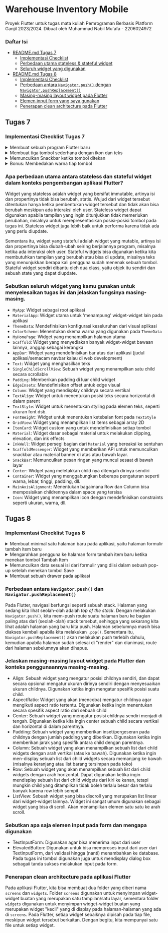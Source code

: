 # Warehouse Inventory Mobile

Proyek Flutter untuk tugas mata kuliah Pemrograman Berbasis Platform Ganjil 2023/2024. Dibuat oleh Muhammad Nabil Mu'afa - 2206024972

### Daftar Isi

- [README.md Tugas 7](#tugas-7)
  - [Implementasi Checklist](#implementasi-checklist-tugas-7)
  - [Perbedaan utama stateless & stateful widget](#apa-perbedaan-utama-antara-stateless-dan-stateful-widget-dalam-konteks-pengembangan-aplikasi-flutter)
  - [Seluruh widget yang digunakan](#sebutkan-seluruh-widget-yang-kamu-gunakan-untuk-menyelesaikan-tugas-ini-dan-jelaskan-fungsinya-masing-masing)
- [README.md Tugas 8](#tugas-8)
  - [Implementasi Checklist](#implementasi-checklist-tugas-8)
  - [Perbedaan antara `Navigator.push()` dengan `Navigator.pushReplacement()`](#perbedaan-antara-navigatorpush-dan-navigatorpushreplacement)
  - [Masing-masing layout widget pada Flutter](#jelaskan-masing-masing-layout-widget-pada-flutter-dan-konteks-penggunaannya-masing-masing)
  - [Elemen input form yang saya gunakan](#sebutkan-apa-saja-elemen-input-pada-form-dan-mengapa-digunakan)
  - [Penerapan clean architecture pada Flutter](#penerapan-clean-architecture-pada-aplikasi-flutter)

## Tugas 7

### Implementasi Checklist Tugas 7

<details>
<summary>Membuat sebuah program Flutter baru</summary>

Saya menjalankan command:

```
flutter create warehouse_inventory_mobile
```

Kemudian beberapa bagian dari `main.dart` dipindahkan ke file baru `menu.dart`, yaitu bagian

```dart
class myHomePage ... {
...
}
```

Tidak seperti tutorial, `class _MyHomePageState ... {}` langsung saya hapus karena myHomePage akan diubah menjadi stateless widget. Kemudian, saya mengubah judul `MyApp` menjadi "Warehouse Inventory" dan aksen warnanya menjadi light blue dengan shade 400 (`Colors.lightBlue.shade400`), serta menghapus judul pada pemanggilan constructor `MyHomePage()`.

Pada `menu.dart`, myHomePage saya ubah menjadi stateless widget:

```dart
class MyHomePage extends StatelessWidget {
    MyHomePage({Key? key}) : super(key: key);

    @override
    Widget build(BuildContext context){
        return Scaffold();
    }
}
```

</details>
<details>
<summary>Membuat tiga tombol sederhana dengan ikon dan teks</summary>

Pertama saya define sebuah class untuk menyimpan informasi (teks, icon, warna) setiap tombol:

```dart
class WarehouseItem {
  final String name;
  final IconData icon;
  final Color color;

  WarehouseItem(this.name, this.icon, this.color);
}
```

Setelah itu, saya definisikan setiap tombol (icon, teks, dan warnanya):

```dart
final List<WarehouseItem> items = [
    WarehouseItem("Lihat Item", Icons.format_list_bulleted_rounded, Colors.lightBlue),
    WarehouseItem("Tambah Item", Icons.format_list_bulleted_add, Colors.indigo),
    WarehouseItem("Logout", Icons.logout_rounded, Colors.pink.shade300),
  ];
```

Kemudian saya buat ketiga tombol tersebut pada widget build di MyHomePage:

```dart
@override
Widget build(BuildContext context){
    return Scaffold(
        appBar: AppBar(
            title: const Text("Warehouse Inventory"),
        ),
        body: SingleChildScrollView(
            child: Padding(
                padding: const EdgeInsets.all(10.0),
                child: Column(
                    children: <Widget>[
                        const Padding(
                            padding: EdgeInsets.only(top: 10.0, bottom: 10.0),
                            child: Text(
                                "Warehouse Inventory",
                                textAlign: TextAlign.center,
                                style: TextStyle(
                                    fontSize: 30,
                                    fontWeight: FontWeight.bold,
                                ),
                            ),
                        ),
                        GridView.count(
                            primary: true,
                            // padding
                            padding: const EdgeInsets.all(20),
                            // gap
                            crossAxisSpacing: 10,
                            mainAxisSpacing: 10,
                            // count
                            crossAxisCount: 3,
                            shrinkWrap: true,
                            children: items.map((WarehouseItem item) {
                                return ItemCard(item);
                            }).toList(),
                        ),
                    ],
                ),
            ),
        ),
    );
}
```

Bagian yang mendefinisikan tombol ada di `GridView.count()`, dimana pada method itu didefinisikan suatu grid dengan jumlah 3 elemen (`crossAxisCount: 3`), dengan masing-masing gap horizontal dan vertikal 10. Setiap elemen tombol didefinisikan pada `children` dari `GridView`. Dalam kasus kode ini, children nya adalah pemetaan dari list `items` yang sudah didefinisikan, dimana dari setiap item pada list tersebut akan dimasukkan ke fungsi constructor widget `ItemCard()` dan diubah ke list dengan `.toList()`.

`ItemCard` sendiri saya definisikan sebagai widget yang mendefinisikan 'isi' setiap tombol. Class inilah yang 'mengekstrak' icon, teks, dan warna yang sudah didefinisikan pada list `item`.

```dart
class ItemCard extends StatelessWidget{
    final WarehouseItem item;

    const ItemCard(this.item, {super.key});

    @override
    Widget build(BuildContext context){
        return Material(
            color: item.color,
            child: InkWell(
                onTap: () {
                    ScaffoldMessenger.of(context)
                    ..hideCurrentSnackBar()
                    ..showSnackBar(SnackBar(
                        content: Text("Kamu telah menekan tombol ${item.name}")));
                },
                child: Container(
                    padding: const EdgeInsets.all(8),
                    child: Center(
                        child: Column(
                            mainAxisAlignment: MainAxisAlignment.center,
                            children: [
                                Icon(
                                    item.icon,
                                    color: Colors.white,
                                    size: 30.0
                                ),
                                const Padding(padding: EdgeInsets.all(3)),
                                Text(
                                    item.name,
                                    textAlign: TextAlign.center,
                                    style: const TextStyle(color: Colors.white),
                                ),
                            ],
                        ),
                    ),
                ),
            ),
        );
    }
}
```

Dapat dilihat bahwa constructor menerima argumen berupa sebuah `WarehouseItem`. Warna dari widget ini diambil dari `WarehouseItem` tersebut yaitu `item.color`. Icon diambil dari `item.icon`, dan nama tombol diambil dari `item.name`

Setelah menjalankan `flutter run`, tombol-tombol sudah bisa dilihat.

![Screenshot tampilan](https://media.discordapp.net/attachments/1133956580728127550/1171626269155274752/image.png?ex=655d5cfe&is=654ae7fe&hm=c7b7fb762ec00cc658f4931cb5596a95c29ed94d2508c236e26aa6487a17c2cd&=&width=282&height=579)

</details>
<details>
<summary>Memunculkan Snackbar ketika tombol ditekan</summary>

Fungsionalitas ini didefinisikan pada widget `ItemCard` yang mendefinisikan tiap tombol. Pada child `Material` yang direturn dari fungsi build widget, didefinisikan properti `onTap` yang akan memunculkan snackbar apabila tombol ditekan:

```dart
return Material(
    color: item.color,
    child: InkWell(
        onTap: () {
            ScaffoldMessenger.of(context)
            ..hideCurrentSnackBar()
            ..showSnackBar(SnackBar(
                content: Text("Kamu telah menekan tombol ${item.name}")));
        },
        ...
    )
)
```

Teks dari snackbar yang dimunculkan juga disesuaikan dengan nama item yang sedang diakses. Apabila tombol ditekan, tampilannya akan seperti ini:
![Tampilan snackbar apabila tombol ditekan](https://media.discordapp.net/attachments/1133956580728127550/1171628949055471658/image.png?ex=655d5f7d&is=654aea7d&hm=210a80961153cf487b1fa7d0cd6ea4875a11e2c2251c2c9fb6056a9c074b2222&=&width=282&height=579)

</details>
<details>
<summary>Bonus: Membedakan warna tiap tombol</summary>

Untuk melakukan hal ini, saya menambahkan properti warna pada class `WarehouseItem`, sehingga ketika tombol dibentuk, warnanya tidak statik melainkan bisa disesuaikan dengan warna yang digunakan ketika constructor pembentuk setiap tombol dipanggil.

```dart
class WarehouseItem {
  final String name;
  final IconData icon;
  final Color color; // bagian ini

  WarehouseItem(this.name, this.icon, this.color);
}
...
final List<WarehouseItem> items = [
    WarehouseItem("Lihat Item", Icons.format_list_bulleted_rounded, Colors.lightBlue),
    WarehouseItem("Tambah Item", Icons.format_list_bulleted_add, Colors.indigo),
    WarehouseItem("Logout", Icons.logout_rounded, Colors.pink.shade300),
];
...
class ItemCard extends StatelessWidget{
    final WarehouseItem item;

    const ItemCard(this.item, {super.key});

    @override
    Widget build(BuildContext context){
        return Material(
            color: item.color,  // bagian ini
            child: InkWell(
                ...
            )
        )
    }
}
```

</details>

### Apa perbedaan utama antara stateless dan stateful widget dalam konteks pengembangan aplikasi Flutter?

Widget yang stateless adalah widget yang bersifat immutable, artinya isi dan propertinya tidak bisa berubah, statis. Wujud dari widget tersebut ditentukan hanya ketika pembentukan widget tersebut dan tidak akan bisa berubah meskipun ada interaksi oleh user. Stateless widget dapat digunakan apabila tampilan yang ingin ditunjukkan tidak memerlukan perubahan, misalnya untuk merepresentasikan posisi-posisi tombol pada tugas ini. Stateless widget juga lebih baik untuk performa karena tidak ada yang perlu diupdate.

Sementara itu, widget yang stateful adalah widget yang mutable, artinya isi dan propertinya bisa diubah-ubah seiring berjalannya program, misalnya ketika ada interaksi oleh user. Stateful widgets bisa digunakan ketika kita membutuhkan tampilan yang berubah atau bisa di update, misalnya teks yang menunjukkan berapa kali pengguna sudah menenak sebuah tombol. Stateful widget sendiri dibantu oleh dua class, yaitu objek itu sendiri dan sebuah state yang dapat diupdate.

### Sebutkan seluruh widget yang kamu gunakan untuk menyelesaikan tugas ini dan jelaskan fungsinya masing-masing.

- `MyApp`: Widget sebagai root aplikasi
- `MaterialApp`: Widget utama untuk 'menampung' widget-widget lain pada aplikasi
- `ThemeData`: Mendefinisikan konfigurasi keseluruhan dari visual aplikasi
- `ColorScheme`: Menentukan skema warna yang digunakan pada `ThemeData`
- `MyHomePage`: Widget yang menampilkan halaman utama
- `Scaffold`: Widget yang menyediakan banyak widget-widget bawaan lainnya, anggap sebagai kerangka
- `AppBar`: Widget yang mendefinisikan bar atas dari aplikasi (judul aplikasi/semacam navbar kalau di web development)
- `Text`: Widget yang menghasilkan teks
- `SingleChildScrollView`: Sebuah widget yang menampilkan satu child secara scrollable
- `Padding`: Memberikan padding di luar child widget
- `EdgeInsets`: Mendefinisikan offset untuk edge visual
- `Column`: Widget yang mendisplay childnya secara vertikal
- `TextAlign`: Widget untuk menentukan posisi teks secara horizontal di dalam parent
- `TextStyle`: Widget untuk menentukan styling pada elemen teks, seperti ukuran font dsb.
- `FontWeight`: Widget untuk menentukan ketebalan font pada `TextStyle`
- `GridView`: Widget yang menampilkan list items sebagai array 2D
- `ItemCard`: Widget custom yang untuk mendefinisikan setiap tombol
- `Material`: Widget dasar sebagai material untuk melakukan clipping, elevation, dan ink effects
- `InkWell`: Widget persegi bagian dari `Material` yang bereaksi ke sentuhan
- `ScaffoldMessenger`: Widget yang memberikan API untuk memunculkan snackbar atau material banner di atas atau bawah layar.
- `SnackBar`: Memunculkan pesan ringan yang muncul sesaat di bawah layar
- `Center`: Widget yang meletakkan child nya ditengah dirinya sendiri
- `Container`: Widget yang menggabungkan beberapa pengaturan seperti warna, lebar, tinggi, padding, dll.
- `MainAxisAlignment`: Menentukan bagaimana Row dan Column bisa memposisikan childrennya dalam space yang tersisa
- `Icon`: Widget yang menampilkan icon dengan mendefinisikan constraints seperti ukuran, warna, dll.

## Tugas 8

### Implementasi Checklist Tugas 8

<details>
<summary>Membuat minimal satu halaman baru pada aplikasi, yaitu halaman formulir tambah item baru</summary>

Untuk halaman form item, saya menggunakan StatefulWidget, karena terdapat sebuah state yaitu isi dari setiap field pada form yang akan terus berubah sesuai interaksi pengguna.

```dart
class ItemFormPage extends StatefulWidget {
  const ItemFormPage({super.key});

  @override
  State<ItemFormPage> createState() => _ItemFormPageState();
}

class _ItemFormPageState extends State<ItemFormPage> {
  final _formKey = GlobalKey<FormState>();
  String _name = "";
  int _amount = 0;
  String _description = "";

  @override
  Widget build(BuildContext context) {
    return Scaffold(
      appBar: AppBar(
        title: const Center(
          child: Text('Add Item Form'),
        ),
        backgroundColor: Colors.lightBlue.shade400,
        foregroundColor: Colors.white,
      ),
      ...
```

Di sini saya sudah membuat 3 variabel (`_name`, `_amount`, `description`) sebagai state untuk masing masing elemen input `name`, `amount`, dan `description`. Pada widget build, saya mendefinisikan `TextForm` untuk masing-masing input field:

**Name**

```dart
Padding(
    padding: const EdgeInsets.all(8.0),
    child: TextFormField(
        decoration: InputDecoration(
        hintText: "Item Name",
        labelText: "Item Name",
        border: OutlineInputBorder(
            borderRadius: BorderRadius.circular(5.0)),
        ),
        onChanged: (String? value) {
        setState(() {
            _name = value!;
        });
        },
        validator: (String? value) {
        if (value == null || value.isEmpty) {
            return "Name can't be empty!";
        }
        return null;
        })),
```

**Amount**

```dart
Padding(
    padding: const EdgeInsets.all(8.0),
    child: TextFormField(
        decoration: InputDecoration(
        hintText: "Amount",
        labelText: "Amount",
        border: OutlineInputBorder(
            borderRadius: BorderRadius.circular(5.0)),
        ),
        onChanged: (String? value) {
        setState(() {
            _amount = int.parse(value!);
        });
        },
        validator: (String? value) {
        if (value == null || value.isEmpty) {
            return "Amount can't be empty!";
        }
        if (int.tryParse(value) == null) {
            return "Amount has to be an integer!";
        }
        return null;
        })),
```

**Description**

```dart
Padding(
    padding: const EdgeInsets.all(8.0),
    child: TextFormField(
        decoration: InputDecoration(
        hintText: "Description",
        labelText: "Description",
        border: OutlineInputBorder(
            borderRadius: BorderRadius.circular(5.0)),
        ),
        onChanged: (String? value) {
        setState(() {
            _description = value!;
        });
        },
        validator: (String? value) {
        if (value == null || value.isEmpty) {
            return "Description can't be empty!";
        }
        return null;
        })),
```

Ketiga elemen input tersebut sudah mempunyai validasi input kosong dan kesesuaian tipe data pada bagian `validator:`. Ketiga elemen tersebut diletakkan di dalam widget Form dengan "dibungkus" oleh sebuah Column di dalam SingleChildScrollView:

```dart
class _ItemFormPageState extends State<ItemFormPage> {
    final _formKey = GlobalKey<FormState>();
    String _name = "";
    int _amount = 0;
    String _description = "";

    @override
    Widget build(BuildContext context) {
        return Scaffold(
        appBar: AppBar(
            title: const Center(
            child: Text('Add Item Form'),
            ),
            backgroundColor: Colors.lightBlue.shade400,
            foregroundColor: Colors.white,
        ),
        body: Form(
            key: _formKey,
            child: SingleChildScrollView(
                child: Column(
                crossAxisAlignment: CrossAxisAlignment.start,
                children: [
                    // ketiga elemen tadi
```

Pada bagian akhir dari childrennya `Column`. saya juga menambahkan tombol `Save` untuk menyimpan item yang telah dituliskan ke form:

```dart
...
body: Form(
  key: _formKey,
  child: SingleChildScrollView(
    child: Column(
      crossAxisAlignment: CrossAxisAlignment.start,
      children: [
        ...
        Align(
          alignment: Alignment.bottomCenter,
          child: Padding(
            padding: const EdgeInsets.all(8.0),
            child: ElevatedButton(          // ini tombolnya
              style: ButtonStyle(
                backgroundColor: MaterialStateProperty.all(
                  Colors.lightBlue.shade400),
              ),
              onPressed: () {
                if (_formKey.currentState!.validate()) {
                showDialog(
                  context: context,
                  builder: (context) {
                    return AlertDialog(
                      title: const Text("Your item is saved"),
                      content: SingleChildScrollView(
                        child: Column(
                      crossAxisAlignment:
                        CrossAxisAlignment.start,
                      children: [
                        Text("Item name: $_name"),
                        Text("Amount: $_amount"),
                        Text("Description: $_description")
                      ],
                      )),
                      actions: [
                      TextButton(
                        child: const Text("OK"),
                        onPressed: () {
                        Navigator.pop(context);
                        },
                      )
                      ]);
                  });
                _formKey.currentState!.reset();
                }
              },
              child: const Text(
                "Save",                     // ini tulisan save nya
                style: TextStyle(color: Colors.white),
              )
            )
          )
        )
      ]
    )
  )
)
```

</details>
<details>
<summary>Mengarahkan pengguna ke halaman form tambah item baru ketika menekan tombol Tambah Item</summary>

Sebelum melakukan bagian ini, saya sudah memindahkan kode widget card pada halaman utama ke file .dart terpisah yang diberi nama `item_card.dart`

Pada `item_card.dart`, saya menambahkan navigasi apabila tombol yang ditekan adalah "Add Item", lebih tepatnya akan menambahkan fungsionalitas navigasi ketika widget yang di render oleh Flutter adalah tombol tersebut.

item_card.dart

```dart
class ItemCard extends StatelessWidget {
  final WarehouseItem item;

  const ItemCard(this.item, {super.key});

  @override
  Widget build(BuildContext context) {
    return Material(
      color: item.color,
      child: InkWell(
        onTap: () {
          ScaffoldMessenger.of(context)
            ..hideCurrentSnackBar()
            ..showSnackBar(SnackBar(
                content: Text("Kamu telah menekan tombol ${item.name}")));
          if (item.name == "Add Item") {              // bagian ini
            Navigator.pushReplacement(context,
                MaterialPageRoute(builder: (context) => const ItemFormPage()));
          }
        },
        ...
```

Ketika tombol Add Item ditekan, maka Navigator akan melakukan pushReplacement halaman sekarang dengan halaman ItemFormPage.

</details>
<details>
<summary>Memunculkan data sesuai isi dari formulir yang diisi dalam sebuah pop-up setelah menekan tombol Save</summary>

Fungsionalitas ini ditambahkan pada widget yang menambahkan tombol Save pada ItemFormPage dengan menggunakan widget AlertDialog. Fungsionalitas ditambahkan pada atribut onTap, tentunya dengan validasi terlebih dahulu:

```dart
onPressed: () {
  if (_formKey.currentState!.validate()) {
  showDialog(
    context: context,
    builder: (context) {
    return AlertDialog(
      title: const Text("Your item is saved"),
      content: SingleChildScrollView(
      child: Column(
        crossAxisAlignment:
        CrossAxisAlignment.start,
        children: [
          Text("Item name: $_name"),
          Text("Amount: $_amount"),
          Text("Description: $_description")
        ],
      )),
      actions: [
        TextButton(
          child: const Text("OK"),
          onPressed: () {
            Navigator.pop(context);
          },
        )
      ]);
    });
  _formKey.currentState!.reset();
  }
},
```

Disini saya membuat anonymous function, kemudian memeriksa validitas form terlebih dahulu. Apabila form valid, maka showDialog akan dipanggil dengan mengembalikan AlertDialog yang mendisplay nama, jumlah, dan deskripsi barang yang baru saja ditambahkan. Apabila tombol OK ditekan, maka dialog akan di pop sehingga menghilang dari layar.

</details>
<details>
<summary>Membuat sebuah drawer pada aplikasi</summary>

Drawer saya buat pada file `left_drawer.dart` sebagai sebuah stateless widget (karena isi drawer tidak akan berubah).

```dart
class LeftDrawer extends StatelessWidget {
const LeftDrawer({super.key});

@override
Widget build(BuildContext context) {
  return Drawer(
    child: ListView(
      children: [
        const DrawerHeader(
            decoration: BoxDecoration(
              color: Colors.lightBlue,
            ),
            child: Column(children: [
              Text(
                'Warehouse Inventory',
                textAlign: TextAlign.center,
                style: TextStyle(
                  fontSize: 30,
                  fontWeight: FontWeight.bold,
                  color: Colors.white,
                ),
              ),
              Padding(padding: EdgeInsets.all(10)),
              Text("Store your items on this app!",
                  textAlign: TextAlign.center,
                  style: TextStyle(
                    fontSize: 15,
                    color: Colors.white,
                  ))
            ])),
            ...
```

Widget ini mengembalikan sebuah `Drawer` yang didalamnya adalah `ListView`. Pada children `ListView`, paling atas terdapat sebuah header untuk drawer (`DrawerHeader`), dengan judul Warehouse Inventory dan tagline "Store your items on this app", lalu diberikan warna light blue sebagai background.

Masih pada childrennya ListView, setelah header drawer saya menambahkan dua opsi/dua tombol halaman:

```dart
const Drawer(
  child: ListView(
    children: [
      const DrawerHeader(
        ...
      ),
      ListTile(
        leading: const Icon(Icons.home_outlined),
        title: const Text("Home"),
        onTap: () {
          Navigator.pushReplacement(
            context,
            MaterialPageRoute(
              builder: (context) => MyHomePage(),
            ));
        }),
      ListTile(
        leading: const Icon(Icons.format_list_bulleted_add),
        title: const Text("Add Items"),
        onTap: () {
          Navigator.pushReplacement(
            context,
            MaterialPageRoute(
              builder: (context) => const ItemFormPage(),
            ));
        })
    ]
  )
)
```

`ListTile` yang pertama adalah tombol Home Page/Halaman Utama, sementara itu `ListTile` yang kedua adalah tombol Add Item/Tambah Item. Pada masing-masing tombol, atribut onTap sudah diberikan fungsi yang memanggil Navigator.pushReplacement dan melakukan redirection sesuai dengan halaman dari tombol yang ditekan.

</details>

### Perbedaan antara `Navigator.push()` dan `Navigator.pushReplacement()`

Pada Flutter, navigasi berfungsi seperti sebuah stack. Halaman yang sedang kita lihat seolah-olah adalah _top of the stack_. Dengan melakukan `Navigator.push()`, kita mem-push route suatu halaman baru ke bagian paling atas dari (seolah-olah) stack tersebut, sehingga yang sekarang kita lihat adalah halaman yang baru kita push. Halaman sebelumnya masih bisa diakses kembali apabila kita melakukan `.pop()`. Sementara itu, `Navigator.pushReplacement()` akan melakukan push terlebih dahulu, kemudian apabila halaman sudah selesai di "render" dan dianimasi, route dari halaman sebelumnya akan dihapus.

### Jelaskan masing-masing layout widget pada Flutter dan konteks penggunaannya masing-masing.

- Align: Sebuah widget yang mengatur posisi childnya sendiri, dan dapat secara opsional mengatur ukuran dirinya sendiri dengan menyesuaikan ukuran childnya. Digunakan ketika ingin mengatur spesifik posisi suatu child.
- AspectRatio: Widget yang akan (mencoba) mengatur childnya agar mengikuti aspect ratio tertentu. Digunakan ketika ingin menentukan secara spesifik aspect ratio dari sebuah child
- Center: Sebuah widget yang mengatur posisi childnya sendiri menjadi di tengah. Digunakan ketika kita ingin center sebuah child secara vertikal dan horizontal di dalam parentnya.
- Padding: Sebuah widget yang memberikan inset/pergeseran pada childnya dengan jumlah padding yang diberikan. Digunakan ketika ingin memberikan jarak yang spesifik antara child dengan parentnya.
- Column: Sebuah widget yang akan menampilkan sebuah list dari child widgets dengan arah vertikal (atas ke bawah). Digunakan ketika ingin men-display sebuah list dari child widgets secara memanjang ke bawah (misalnya keranjang atau list barang tersimpan pada toko)
- Row: Sebuah widget yang akan menampilkan sebuah list dari child widgets dengan arah horizontal. Dapat digunakan ketika ingin mendisplay sebuah list dari child widgets dari kiri ke kanan, tetapi mungkin child yang ditampilkan tidak boleh terlalu besar dan terlalu banyak karena row lebih sempit.
- ListView: Sebuah widget yang bisa discroll yang merupakan list linear dari widget-widget lainnya. Widget ini sangat umum digunakan sebagai widget yang bisa di scroll. Akan menampilkan elemen satu satu ke arah scroll.

### Sebutkan apa saja elemen input pada form dan mengapa digunakan

- TextInputForm: Digunakan agar bisa menerima input dari user
- ElevatedButton: Digunakan untuk bisa memproses input dari user dari TextInputForm, dari validasi hingga (nanti) menambahkan ke database. Pada tugas ini tombol digunakan juga untuk mendisplay dialog box sebagaii tanda sukses melakukan input pada form.

### Penerapan clean architecture pada aplikasi Flutter

Pada aplikasi Flutter, kita bisa membuat dua folder yang diberi nama `screens` dan `widgets`. Folder `screens` digunakan untuk menyimpan widget-widget buatan yang merupakan satu tampilan/satu layar, sementara folder `widgets` digunakan untuk menyimpan widget-widget buatan yang merupakan widget "kecil" yang di display pada halaman-halaman yang ada di `screens`. Pada Flutter, setiap widget sebaiknya dipisah pada tiap file, meskipun widget tersebut berkaitan. Dengan begitu, kita mempunyai satu file untuk setiap widget.
